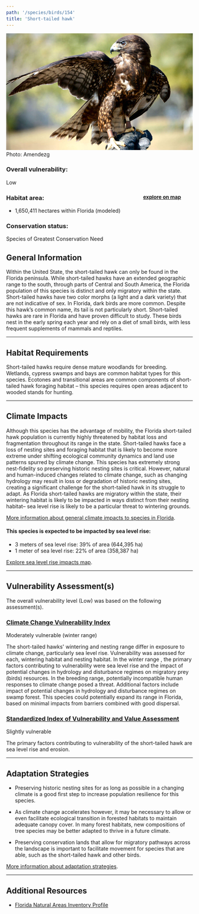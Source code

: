 ```yaml
---
path: '/species/birds/154'
title: 'Short-tailed hawk'
---
```


<content-header icon="raptors" title="Short-tailed hawk" subtitle="Buteo brachyurus">
</content-header>

<div id="TopSection">

<div class="header-photo"><img src="154.jpg" alt="Photo for 154"/>
<figcaption>Photo: Amendezg</figcaption></div>

<div>

### Overall vulnerability:

<div class="vulnerability vulnerability-low">Low</div>

<h3>Habitat area: 
<a href="/species/birds/154/map" style="float:right;font-size:smaller;margin-right: 2rem;">
<fa-icon name="map"></fa-icon>
explore on map
</a>
</h3>

-   1,650,411 hectares within Florida (modeled)


### Conservation status:

Species of Greatest Conservation Need

</div>
</div>

## General Information

Within the United State, the short-tailed hawk can only be found in the Florida peninsula.  While short-tailed hawks have an extended geographic range to the south, through parts of Central and South America, the Florida population of this species is distinct and only migratory within the state.  Short-tailed hawks have two color morphs (a light and a dark variety) that are not indicative of sex.  In Florida, dark birds are more common.  Despite this hawk’s common name, its tail is not particularly short.  Short-tailed hawks are rare in Florida and have proven difficult to study.  These birds nest in the early spring each year and rely on a diet of small birds, with less frequent supplements of mammals and reptiles.

<hr />

## Habitat Requirements

Short-tailed hawks require dense mature woodlands for breeding.  Wetlands, cypress swamps and bays are common habitat types for this species.  Ecotones and transitional areas are common components of short-tailed hawk foraging habitat – this species requires open areas adjacent to wooded stands for hunting.

<hr />

## Climate Impacts

Although this species has the advantage of mobility, the Florida short-tailed hawk population is currently highly threatened by habitat loss and fragmentation throughout its range in the state.  Short-tailed hawks face a loss of nesting sites and foraging habitat that is likely to become more extreme under shifting ecological community dynamics and land use patterns spurred by climate change.  This species has extremely strong nest-fidelity so preserving historic nesting sites is critical.  However, natural and human-induced changes related to climate change, such as changing hydrology may result in loss or degradation of historic nesting sites, creating a significant challenge for the short-tailed hawk in its struggle to adapt.  As Florida short-tailed hawks are migratory within the state, their wintering habitat is likely to be impacted in ways distinct from their nesting habitat– sea level rise is likely to be a particular threat to wintering grounds.

[More information about general climate impacts to species in Florida](/impacts/species).


#### This species is expected to be impacted by sea level rise:

- 3 meters of sea level rise: 39% of area (644,395 ha)
- 1 meter of sea level rise: 22% of area (358,387 ha)

[Explore sea level rise impacts map](/species/birds/154/map).


<hr />

## Vulnerability Assessment(s)

The overall vulnerability level (Low) was based on the following assessment(s).
#### 
<div class="vulnerability-header">
<h3><a href="/impacts/vulnerability/ccvi">Climate Change Vulnerability Index</a></h3>
<div class="vulnerability vulnerability-moderate">Moderately vulnerable (winter range)</div>
</div> 

The short-tailed hawks' wintering and nesting range differ in exposure to climate change, particularly sea level rise.  Vulnerability was assessed for each, wintering habitat and nesting habitat.  In the winter range , the primary factors contributing to vulnerability were sea level rise and the impact of potential changes in hydrology and disturbance regimes on migratory prey (birds) resources.  In the breeding range, potentially incompatible human responses to climate change posed a threat.  Additional factors include impact of potential changes in hydrology and disturbance regimes on swamp forest.  This species could potentially expand its range in  Florida, based on minimal impacts from barriers combined with good dispersal.

#### 
<div class="vulnerability-header">
<h3><a href="/impacts/vulnerability/sivva/species">Standardized Index of Vulnerability and Value Assessment</a></h3>
<div class="vulnerability vulnerability-slight">Slightly vulnerable</div>
</div> 

The primary factors contributing to vulnerability of the short-tailed hawk are sea level rise and erosion.


<hr />

## Adaptation Strategies

- Preserving historic nesting sites for as long as possible in a changing climate is a good first step to increase population resilience for this species.

- As climate change accelerates however, it may be necessary to allow or even facilitate ecological transition in forested habitats to maintain adequate canopy cover.  In many forest habitats, new compositions of tree species may be better adapted to thrive in a future climate.

- Preserving conservation lands that allow for migratory pathways across the landscape is important to facilitate movement for species that are able, such as the short-tailed hawk and other birds.

[More information about adaptation strategies](/strategies).

<hr />


## Additional Resources

- [Florida Natural Areas Inventory Profile](http://www.fnai.org/FieldGuide/pdf/Buteo_brachyurus.PDF)
